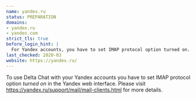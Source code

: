 ```yaml
---
name: yandex.ru
status: PREPARATION
domains:
- yandex.ru
- yandex.com
strict_tls: true
before_login_hint: |
  For Yandex accounts, you have to set IMAP protocol option turned on.
last_checked: 2020-03
website: https://yandex.ru/
---
```


To use Delta Chat with your Yandex accounts you have to set IMAP protocol option *turned on* in the Yandex web interface. Please visit https://yandex.ru/support/mail/mail-clients.html for more details.

